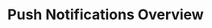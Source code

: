 ---
title: Push Notifications Overview
layout: redirect
new_url: /tutorials/en/foundation/8.0/notifications/
---